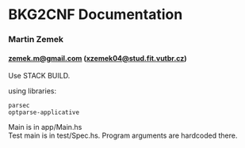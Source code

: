 # BKG2CNF Documentation
### Martin Zemek 
#### zemek.m@gmail.com (xzemek04@stud.fit.vutbr.cz)                                                              
             
Use STACK BUILD.

using libraries:

    parsec
    optparse-applicative

Main is in app/Main.hs  
Test main is in test/Spec.hs. Program arguments are hardcoded there.

